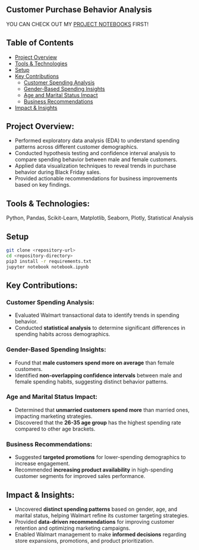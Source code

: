 ## Customer Purchase Behavior Analysis
YOU CAN CHECK OUT MY [PROJECT NOTEBOOKS](https://github.com/khoapham1002/Walmart-Purchases-Behavior-Analysis/blob/main/reports/walmart-purchases-habit.pdf) FIRST!

## Table of Contents
- [Project Overview](#project-overview)
- [Tools & Technologies](#tools--technologies)
- [Setup](#setup)
- [Key Contributions](#key-contributions)
    - [Customer Spending Analysis](#customer-spending-analysis)
    - [Gender-Based Spending Insights](#gender-based-spending-insights)
    - [Age and Marital Status Impact](#age-and-marital-status-impact)
    - [Business Recommendations](#business-recommendations)
- [Impact & Insights](#impact--insights)



## Project Overview:   
- Performed exploratory data analysis (EDA) to understand spending patterns across different customer demographics.
- Conducted hypothesis testing and confidence interval analysis to compare spending behavior between male and female customers.
- Applied data visualization techniques to reveal trends in purchase behavior during Black Friday sales.
- Provided actionable recommendations for business improvements based on key findings.


## Tools & Technologies:
Python, Pandas, Scikit-Learn, Matplotlib, Seaborn, Plotly, Statistical Analysis


## Setup
```bash
git clone <repository-url>
cd <repository-directory>
pip3 install -r requirements.txt
jupyter notebook notebook.ipynb
```


## Key Contributions:
### Customer Spending Analysis:
- Evaluated Walmart transactional data to identify trends in spending behavior.
- Conducted **statistical analysis** to determine significant differences in spending habits across demographics.

### Gender-Based Spending Insights:
- Found that **male customers spend more on average** than female customers.
- Identified **non-overlapping confidence intervals** between male and female spending habits, suggesting distinct behavior patterns.

### Age and Marital Status Impact:
- Determined that **unmarried customers spend more** than married ones, impacting marketing strategies.
- Discovered that the **26-35 age group** has the highest spending rate compared to other age brackets.

### Business Recommendations:
- Suggested **targeted promotions** for lower-spending demographics to increase engagement.
- Recommended **increasing product availability** in high-spending customer segments for improved sales performance.

## Impact & Insights:
- Uncovered **distinct spending patterns** based on gender, age, and marital status, helping Walmart refine its customer targeting strategies.
- Provided **data-driven recommendations** for improving customer retention and optimizing marketing campaigns.
- Enabled Walmart management to make **informed decisions** regarding store expansions, promotions, and product prioritization.
